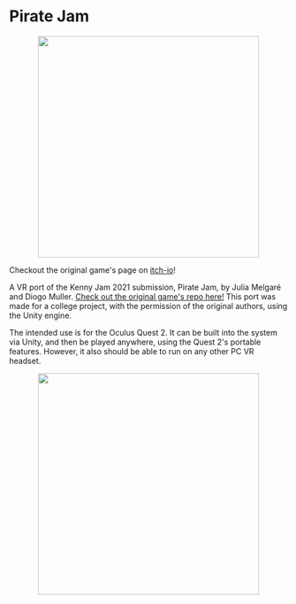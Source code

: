 # Pirate Jam

<p align="center">
<img src="pjvr1git.png" width=400>
</p>

Checkout the original game's page on [itch-io](https://julia-melgare.itch.io/pirate-jam)!

A VR port of the Kenny Jam 2021 submission, Pirate  Jam, by Julia Melgaré and Diogo Muller. [Check out the original game's repo here!](https://github.com/Julia-Melgare/PirateJam)
This port was made for a college project, with the permission of the original authors, using the Unity engine.

The intended use is for the Oculus Quest 2. It can be built into the system via Unity, and then be played anywhere, using the Quest 2's portable features.
However, it also should be able to run on any other PC VR headset.

<p align="center">
<img src="pjvr2git.png" width=400>
</p>
